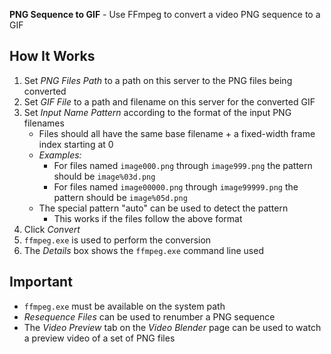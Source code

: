 **PNG Sequence to GIF** - Use FFmpeg to convert a video PNG sequence to a GIF

## How It Works
1. Set _PNG Files Path_ to a path on this server to the PNG files being converted
1. Set _GIF File_ to a path and filename on this server for the converted GIF
1. Set _Input Name Pattern_ according to the format of the input PNG filenames
    - Files should all have the same base filename + a fixed-width frame index starting at 0
    - _Examples:_
        - For files named `image000.png` through `image999.png` the pattern should be `image%03d.png`
        - For files named `image00000.png` through `image99999.png` the pattern should be `image%05d.png`
    - The special pattern "auto" can be used to detect the pattern
        - This works if the files follow the above format
1. Click _Convert_
1. `ffmpeg.exe` is used to perform the conversion
1. The _Details_ box shows the `ffmpeg.exe` command line used

## Important
- `ffmpeg.exe` must be available on the system path
- _Resequence Files_ can be used to renumber a PNG sequence
- The _Video Preview_ tab on the _Video Blender_ page can be used to watch a preview video of a set of PNG files
